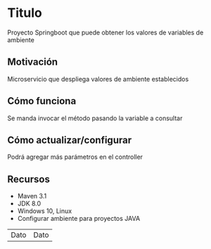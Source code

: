 # Titulo
Proyecto Springboot que puede obtener los valores de variables de ambiente

## Motivación
Microservicio que despliega valores de ambiente establecidos

## Cómo funciona
Se manda invocar el método pasando la variable a consultar

## Cómo actualizar/configurar
Podrá agregar más parámetros en el controller 

## Recursos
- Maven 3.1
- JDK 8.0
- Windows 10, Linux
- Configurar ambiente para proyectos JAVA

<table width='100%'>
  <tr><td>Dato</td><td>Dato</td></tr>
</table>
